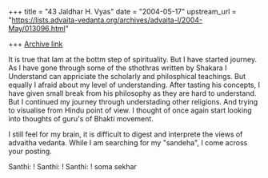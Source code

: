 +++
title = "43 Jaldhar H. Vyas"
date = "2004-05-17"
upstream_url = "https://lists.advaita-vedanta.org/archives/advaita-l/2004-May/013096.html"

+++
[Archive link](https://lists.advaita-vedanta.org/archives/advaita-l/2004-May/013096.html)

It is true that Iam at the bottm step of spirituality. But I have started
journey. As I have gone through some of the sthothras written by Shakara I
Understand can appriciate the scholarly and philosphical teachings. But
equally I afraid about my level of understanding. After tasting his
concepts, I have given small break from his philosophy as they are hard to
understand. But I continued my journey through understading other religions.
And trying to visualise from Hindu point of view.  I thought of once again
start looking into thoughts of guru's of Bhakti movement.

I still feel for my brain, it is difficult to digest and interprete the
views of advaitha vedanta. While I am searching for my "sandeha", I come
across your posting.

Santhi: ! Santhi: ! Santhi: !
soma sekhar


